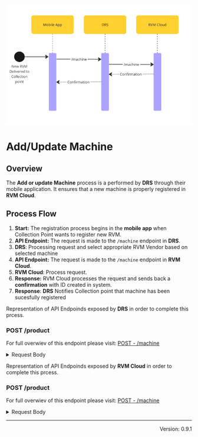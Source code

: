 
![NewRvmAdded.png](../../assets/images/NewRvmAdded-2.png)


# Add/Update Machine 

## Overview

The **Add or update Machine** process is a performed by **DRS** through their mobile application. It ensures that a new machine is properly registered in **RVM Cloud**.


## Process Flow

1. **Start:** The registration process begins in the **mobile app** when Collection Point wants to register new RVM.
2. **API Endpoint:** The request is made to the `/machine` endpoint in **DRS**.
3. **DRS**: Processing request and select appropriate RVM Vendor based on selected machine
4. **API Endpoint:** The request is made to the `/machine` endpoint in **RVM Cloud**.
5. **RVM Cloud**: Process request.
6. **Response:** RVM Cloud processes the request and sends back a **confirmation** with ID created in system.
7. **Response**: **DRS** Notifies Collection point that machine has been sucesfully registered

<!--
type: tab
title: DRS
-->

Representation of API Endpoinds exposed by **DRS** in order to complete this prcess.

### POST /product

For full overwiev of this endpoint please visit: [POST - /machine](https://kaucja.stoplight.io/docs/rvm-api/ltd4iqkgs22yd-add-new-rvm-to-collection-point)

<details>
<summary>Request Body</summary>

```yaml jsonSchema
  $ref: '../../drs-openapi.yaml#/components/schemas/RegisterMachine'
```
</details>

<!--
type: tab
title: RVM
-->

Representation of API Endpoinds exposed by **RVM Cloud** in order to complete this prcess.

### POST /product

For full overwiev of this endpoint please visit: [POST - /machine](https://kaucja.stoplight.io/docs/rvm-api/35nqny8k7q39d-add-new-rvm)

<details>
<summary>Request Body</summary>

```yaml jsonSchema
  $ref: '../../models/PostMachine.yaml'
```

</details>

<!-- type: tab-end -->

---
<div style="text-align: right"> Version: 0.9.1</div>
